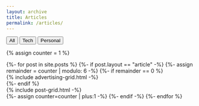 ```yaml
---
layout: archive
title: Articles
permalink: /articles/
---
```

<div class="filters-button-group">
		<button class="filters-button is-checked" data-filter="*">All</button>
		<button class="filters-button" data-filter=".tech">Tech</button>
	  <button class="filters-button" data-filter=".personal">Personal</button>
</div>

{% assign counter = 1 %}
<div class="articles-tiles">
	{%- for post in site.posts %}
		{%- if post.layout == "article" -%}
			{%- assign remainder = counter | modulo: 6 -%}
			{%- if remainder == 0 %}
				<div class="col tech personal">
					{% include advertising-grid.html -%}
				</div>
			{%- endif %}
			<div class="col {{post.categories[1]}}">
				{% include post-grid.html -%}
			</div>
			{%- assign counter=counter | plus:1 -%}
		{%- endif -%}
	{%- endfor %}
</div><!-- /.tiles -->

